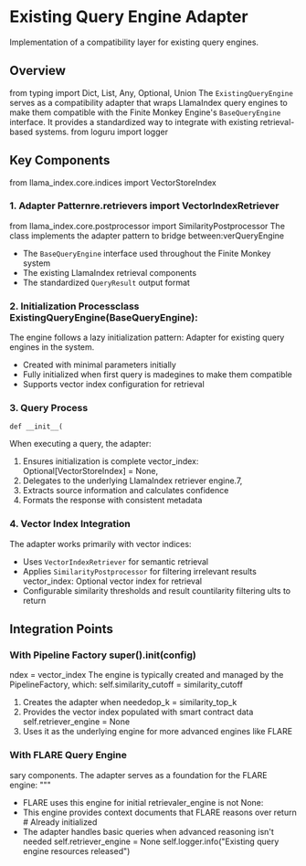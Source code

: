 # Existing Query Engine Adapter
Implementation of a compatibility layer for existing query engines.
## Overview
from typing import Dict, List, Any, Optional, Union
The `ExistingQueryEngine` serves as a compatibility adapter that wraps LlamaIndex query engines to make them compatible with the Finite Monkey Engine's `BaseQueryEngine` interface. It provides a standardized way to integrate with existing retrieval-based systems.
from loguru import logger
## Key Components
from llama_index.core.indices import VectorStoreIndex
### 1. Adapter Patternre.retrievers import VectorIndexRetriever
from llama_index.core.postprocessor import SimilarityPostprocessor
The class implements the adapter pattern to bridge between:verQueryEngine
- The `BaseQueryEngine` interface used throughout the Finite Monkey system
- The existing LlamaIndex retrieval components
- The standardized `QueryResult` output format

### 2. Initialization Processclass ExistingQueryEngine(BaseQueryEngine):

The engine follows a lazy initialization pattern:    Adapter for existing query engines in the system.
- Created with minimal parameters initially
- Fully initialized when first query is madegines to make them compatible
- Supports vector index configuration for retrieval

### 3. Query Process
    def __init__(
When executing a query, the adapter:
1. Ensures initialization is complete        vector_index: Optional[VectorStoreIndex] = None,
2. Delegates to the underlying LlamaIndex retriever engine.7,
3. Extracts source information and calculates confidence
4. Formats the response with consistent metadata

### 4. Vector Index Integration

The adapter works primarily with vector indices:        
- Uses `VectorIndexRetriever` for semantic retrieval
- Applies `SimilarityPostprocessor` for filtering irrelevant results            vector_index: Optional vector index for retrieval
- Configurable similarity thresholds and result countilarity filtering
ults to return
## Integration Points

### With Pipeline Factory        super().__init__(config)
ndex = vector_index
The engine is typically created and managed by the PipelineFactory, which:        self.similarity_cutoff = similarity_cutoff
1. Creates the adapter when neededop_k = similarity_top_k
2. Provides the vector index populated with smart contract data        self.retriever_engine = None
3. Uses it as the underlying engine for more advanced engines like FLARE

### With FLARE Query Engine
sary components.
The adapter serves as a foundation for the FLARE engine:        """
- FLARE uses this engine for initial retrievaler_engine is not None:
- This engine provides context documents that FLARE reasons over            return  # Already initialized
- The adapter handles basic queries when advanced reasoning isn't needed        self.retriever_engine = None
        self.logger.info("Existing query engine resources released")